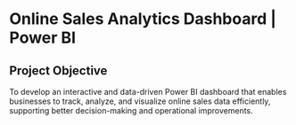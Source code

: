# Online Sales Analytics Dashboard | Power BI
## Project Objective
To develop an interactive and data-driven Power BI dashboard that enables businesses to track, analyze, and visualize online sales data efficiently, supporting better decision-making and operational improvements.
